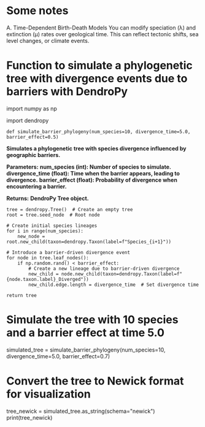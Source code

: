 # Some notes

A. Time-Dependent Birth-Death Models
You can modify speciation (λ) and extinction (μ) rates over geological time.
This can reflect tectonic shifts, sea level changes, or climate events.

# Function to simulate a phylogenetic tree with divergence events due to barriers with DendroPy

import numpy as np

import dendropy


    def simulate_barrier_phylogeny(num_species=10, divergence_time=5.0, barrier_effect=0.5)
    
**Simulates a phylogenetic tree with species divergence influenced by geographic barriers.**
    
**Parameters:**
        **num_species (int): Number of species to simulate.**
        **divergence_time (float): Time when the barrier appears, leading to divergence.**
        **barrier_effect (float): Probability of divergence when encountering a barrier.**
    
**Returns:**
        **DendroPy Tree object.**

    tree = dendropy.Tree()  # Create an empty tree
    root = tree.seed_node  # Root node
    
    # Create initial species lineages
    for i in range(num_species):
        new_node = root.new_child(taxon=dendropy.Taxon(label=f"Species_{i+1}"))
    
    # Introduce a barrier-driven divergence event
    for node in tree.leaf_nodes():
        if np.random.rand() < barrier_effect:
            # Create a new lineage due to barrier-driven divergence
            new_child = node.new_child(taxon=dendropy.Taxon(label=f"{node.taxon.label}_Diverged"))
            new_child.edge.length = divergence_time  # Set divergence time

    return tree

# Simulate the tree with 10 species and a barrier effect at time 5.0
simulated_tree = simulate_barrier_phylogeny(num_species=10, divergence_time=5.0, barrier_effect=0.7)

# Convert the tree to Newick format for visualization
tree_newick = simulated_tree.as_string(schema="newick")
print(tree_newick)
